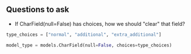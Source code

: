## Questions to ask

- If CharField(null=False) has choices, how we should "clear" that field?


```python
type_choices = ["normal", "additional", "extra_additional"]

model_type = models.CharField(null=False, choices=type_choices)
```

